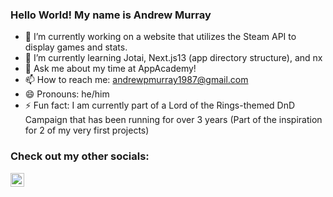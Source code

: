 ### Hello World! My name is Andrew Murray

- 🔭 I’m currently working on a website that utilizes the Steam API to display games and stats.
- 🌱 I’m currently learning Jotai, Next.js13 (app directory structure), and nx
- 💬 Ask me about my time at AppAcademy!
- 📫 How to reach me: [andrewpmurray1987@gmail.com](mailto:andrewpmurray1987@gmail.com)
- 😄 Pronouns: he/him
- ⚡ Fun fact: I am currently part of a Lord of the Rings-themed DnD Campaign that has been running for over 3 years (Part of the inspiration for 2 of my very first projects)

### Check out my other socials:

[<img align="left" alt="AndrewMurray | linkedIn" width="22px" src="https://cdn.jsdelivr.net/npm/simple-icons@v3/icons/linkedin.svg" />][linkedin]


[linkedin]: https://www.linkedin.com/in/andrew-murray-304b39231/
